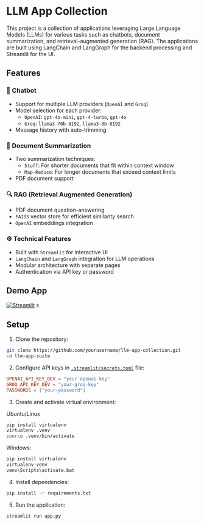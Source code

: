 # LLM App Collection

This project is a collection of applications leveraging Large Language Models (LLMs) for various tasks such as chatbots, document summarization, and retrieval-augmented generation (RAG). The applications are built using LangChain and LangGraph for the backend processing and Streamlit for the UI.


## Features
### 🤖 Chatbot
- Support for multiple LLM providers (`OpenAI` and `Groq`)
- Model selection for each provider:
    - `OpenAI`: `gpt-4o-mini`, `gpt-4-turbo`, `gpt-4o`
    - `Groq`: `llama3-70b-8192`, `llama3-8b-8192`
- Message history with auto-trimming

### 📝 Document Summarization
- Two summarization techniques:
  - `Stuff`: For shorter documents that fit within context window
  - `Map-Reduce`: For longer documents that exceed context limits
- PDF document support

### 🔍 RAG (Retrieval Augmented Generation)
- PDF document question-answering
- `FAISS` vector store for efficient similarity search
- `OpenAI` embeddings integration

### ⚙️ Technical Features
- Built with `Streamlit` for interactive UI
- `LangChain` and `LangGraph` integration for LLM operations
- Modular architecture with separate pages
- Authentication via API key or password


## Demo App 

[![Streamlit](https://static.streamlit.io/badges/streamlit_badge_black_white.svg)](https://chatbot-apps.streamlit.app/)
s

## Setup

1. Clone the repository:

```sh
git clone https://github.com/yourusername/llm-app-collection.git
cd llm-app-suite
```

2. Configure API keys in [`.streamlit/secrets.toml`](.streamlit/secrets.toml) file:

```toml
OPENAI_API_KEY_DEV = "your-openai-key"
GROQ_API_KEY_DEV = "your-groq-key"
PASSWORDS = ["your-password"]
```

3. Create and activate virtual environment:

Ubuntu/Linux
```sh
pip install virtualenv
virtualenv .venv
source .venv/bin/activate
```

Windows:
```sh
pip install virtualenv
virtualenv venv
venv\Scripts\activate.bat
```

4. Install dependencies:
```sh
pip install -r requirements.txt
```

5. Run the application:

```sh
streamlit run app.py
```